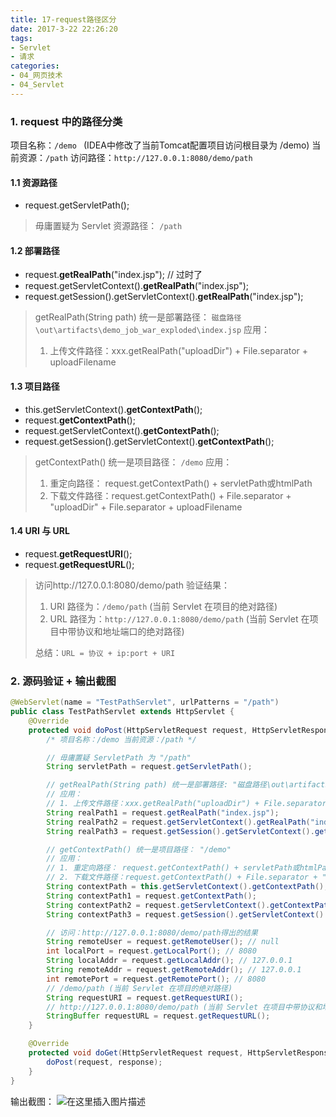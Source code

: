 ```yaml
---
title: 17-request路径区分
date: 2017-3-22 22:26:20
tags:
- Servlet
- 请求
categories: 
- 04_网页技术
- 04_Servlet
---
```



### 1. request 中的路径分类
项目名称：`/demo ` (IDEA中修改了当前Tomcat配置项目访问根目录为 /demo)
当前资源：`/path`
访问路径：`http://127.0.0.1:8080/demo/path`



#### 1.1 资源路径

- request.getServletPath();
> 毋庸置疑为 Servlet 资源路径： `/path`



#### 1.2 部署路径

- request.**getRealPath**("index.jsp"); // 过时了
- request.getServletContext().**getRealPath**("index.jsp");
- request.getSession().getServletContext().**getRealPath**("index.jsp");
> getRealPath(String path) 统一是部署路径：
> `磁盘路径\out\artifacts\demo_job_war_exploded\index.jsp`
> 应用：
>
> 1. 上传文件路径：xxx.getRealPath("uploadDir") + File.separator + uploadFilename



#### 1.3 项目路径

- this.getServletContext().**getContextPath**();
- request.**getContextPath**();
- request.getServletContext().**getContextPath**();
- request.getSession().getServletContext().**getContextPath**();
> getContextPath() 统一是项目路径： `/demo`
> 应用：
>
> 1. 重定向路径： request.getContextPath() + servletPath或htmlPath
> 2. 下载文件路径：request.getContextPath() + File.separator + "uploadDir" + File.separator + uploadFilename



#### 1.4 URI 与 URL

- request.**getRequestURI**();
- request.**getRequestURL**();
> 访问http://127.0.0.1:8080/demo/path 验证结果：
>
> 1. URI 路径为：`/demo/path` (当前 Servlet 在项目的绝对路径)
> 2. URL 路径为：`http://127.0.0.1:8080/demo/path` (当前 Servlet 在项目中带协议和地址端口的绝对路径)
>
> 总结：`URL = 协议 + ip:port + URI`



### 2. 源码验证 + 输出截图

```java
@WebServlet(name = "TestPathServlet", urlPatterns = "/path")
public class TestPathServlet extends HttpServlet {
    @Override
    protected void doPost(HttpServletRequest request, HttpServletResponse response) throws ServletException, IOException {
        /* 项目名称：/demo 当前资源：/path */

        // 毋庸置疑 ServletPath 为 "/path"
        String servletPath = request.getServletPath();

        // getRealPath(String path) 统一是部署路径: "磁盘路径\out\artifacts\demo_job_war_exploded\index.jsp"
        // 应用：
        // 1. 上传文件路径：xxx.getRealPath("uploadDir") + File.separator + uploadFilename
        String realPath1 = request.getRealPath("index.jsp");
        String realPath2 = request.getServletContext().getRealPath("index.jsp");
        String realPath3 = request.getSession().getServletContext().getRealPath("index.jsp");

        // getContextPath() 统一是项目路径： "/demo"
        // 应用：
        // 1. 重定向路径： request.getContextPath() + servletPath或htmlPath
        // 2. 下载文件路径：request.getContextPath() + File.separator + "uploadDir" + File.separator + uploadFilename
        String contextPath = this.getServletContext().getContextPath();
        String contextPath1 = request.getContextPath();
        String contextPath2 = request.getServletContext().getContextPath();
        String contextPath3 = request.getSession().getServletContext().getContextPath();

        // 访问：http://127.0.0.1:8080/demo/path得出的结果
        String remoteUser = request.getRemoteUser(); // null
        int localPort = request.getLocalPort(); // 8080
        String localAddr = request.getLocalAddr(); // 127.0.0.1
        String remoteAddr = request.getRemoteAddr(); // 127.0.0.1
        int remotePort = request.getRemotePort(); // 8080
        // /demo/path (当前 Servlet 在项目的绝对路径)
        String requestURI = request.getRequestURI();
        // http://127.0.0.1:8080/demo/path (当前 Servlet 在项目中带协议和地址端口的绝对路径)
        StringBuffer requestURL = request.getRequestURL();
    }

    @Override
    protected void doGet(HttpServletRequest request, HttpServletResponse response) throws ServletException, IOException {
        doPost(request, response);
    }
}
```
输出截图：
![在这里插入图片描述](https://jy-imgs.oss-cn-beijing.aliyuncs.com/img/20230316142859.png)